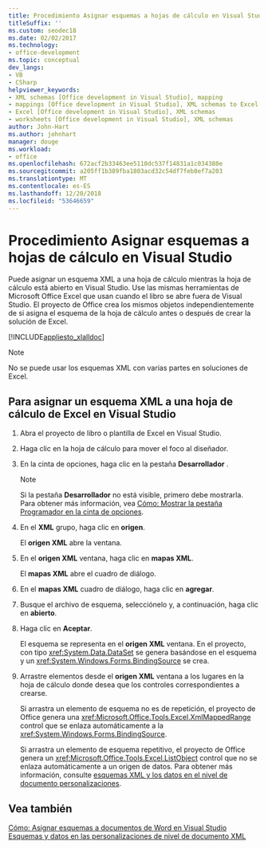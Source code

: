 ```yaml
---
title: Procedimiento Asignar esquemas a hojas de cálculo en Visual Studio
titleSuffix: ''
ms.custom: seodec18
ms.date: 02/02/2017
ms.technology:
- office-development
ms.topic: conceptual
dev_langs:
- VB
- CSharp
helpviewer_keywords:
- XML schemas [Office development in Visual Studio], mapping
- mappings [Office development in Visual Studio], XML schemas to Excel worksheets
- Excel [Office development in Visual Studio], XML schemas
- worksheets [Office development in Visual Studio], XML schemas
author: John-Hart
ms.author: johnhart
manager: douge
ms.workload:
- office
ms.openlocfilehash: 672acf2b33463ee5110dc537f14831a1c034380e
ms.sourcegitcommit: a205ff1b389fba1803acd32c54df7feb0ef7a203
ms.translationtype: MT
ms.contentlocale: es-ES
ms.lasthandoff: 12/20/2018
ms.locfileid: "53646659"
---
```

# <a name="how-to-map-schemas-to-worksheets-inside-visual-studio"></a>Procedimiento Asignar esquemas a hojas de cálculo en Visual Studio
  Puede asignar un esquema XML a una hoja de cálculo mientras la hoja de cálculo está abierto en Visual Studio. Use las mismas herramientas de Microsoft Office Excel que usan cuando el libro se abre fuera de Visual Studio. El proyecto de Office crea los mismos objetos independientemente de si asigna el esquema de la hoja de cálculo antes o después de crear la solución de Excel.  
  
 [!INCLUDE[appliesto_xlalldoc](../vsto/includes/appliesto-xlalldoc-md.md)]  
  
> [!NOTE]  
>  No se puede usar los esquemas XML con varias partes en soluciones de Excel.  
  
## <a name="to-map-an-xml-schema-to-an-excel-worksheet-in-visual-studio"></a>Para asignar un esquema XML a una hoja de cálculo de Excel en Visual Studio  
  
1.  Abra el proyecto de libro o plantilla de Excel en Visual Studio.  
  
2.  Haga clic en la hoja de cálculo para mover el foco al diseñador.  
  
3.  En la cinta de opciones, haga clic en la pestaña **Desarrollador** .  
  
    > [!NOTE]  
    >  Si la pestaña **Desarrollador** no está visible, primero debe mostrarla. Para obtener más información, vea [Cómo: Mostrar la pestaña Programador en la cinta de opciones](../vsto/how-to-show-the-developer-tab-on-the-ribbon.md).  
  
4.  En el **XML** grupo, haga clic en **origen**.  
  
     El **origen XML** abre la ventana.  
  
5.  En el **origen XML** ventana, haga clic en **mapas XML**.  
  
     El **mapas XML** abre el cuadro de diálogo.  
  
6.  En el **mapas XML** cuadro de diálogo, haga clic en **agregar**.  
  
7.  Busque el archivo de esquema, selecciónelo y, a continuación, haga clic en **abierto**.  
  
8.  Haga clic en **Aceptar**.  
  
     El esquema se representa en el **origen XML** ventana. En el proyecto, con tipo <xref:System.Data.DataSet> se genera basándose en el esquema y un <xref:System.Windows.Forms.BindingSource> se crea.  
  
9. Arrastre elementos desde el **origen XML** ventana a los lugares en la hoja de cálculo donde desea que los controles correspondientes a crearse.  
  
     Si arrastra un elemento de esquema no es de repetición, el proyecto de Office genera una <xref:Microsoft.Office.Tools.Excel.XmlMappedRange> control que se enlaza automáticamente a la <xref:System.Windows.Forms.BindingSource>.  
  
     Si arrastra un elemento de esquema repetitivo, el proyecto de Office genera un <xref:Microsoft.Office.Tools.Excel.ListObject> control que no se enlaza automáticamente a un origen de datos. Para obtener más información, consulte [esquemas XML y los datos en el nivel de documento personalizaciones](../vsto/xml-schemas-and-data-in-document-level-customizations.md).  
  
## <a name="see-also"></a>Vea también  
 [Cómo: Asignar esquemas a documentos de Word en Visual Studio](../vsto/how-to-map-schemas-to-word-documents-inside-visual-studio.md)   
 [Esquemas y datos en las personalizaciones de nivel de documento XML](../vsto/xml-schemas-and-data-in-document-level-customizations.md)  
  
  